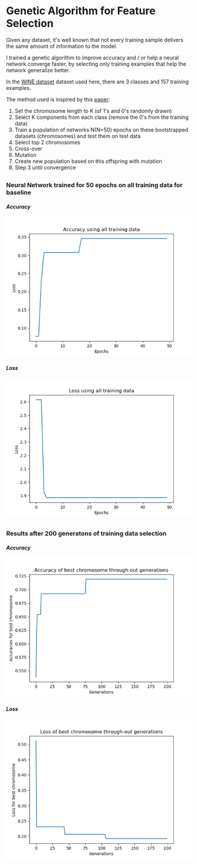 # Genetic Algorithm for Feature Selection

Given any dataset, it's well known that not every training sample delivers the same amount of information to the model.

I trained a genetic algorithm to improve accuracy and / or help a neural network converge faster, by selecting only training examples that help the network generalize better.

In the [WINE dataset](https://archive.ics.uci.edu/ml/datasets/wine) dataset used here, there are 3 classes and 157 training examples.

The method used is inspired by this [paper](https://link.springer.com/content/pdf/10.1007/978-3-642-34166-3_61.pdf):
1) Set the chromosome length to K (of 1's and 0's randomly drawn)
1) Select K components from each class (remove the 0's from the training data)
1) Train a population of networks N(N=50) epochs on these bootstrapped datasets (chromosomes) and test them on test data
1) Select top 2 chromosomes
1) Cross-over
1) Mutation
1) Create new population based on this offspring with mutation
1) Step 3 until convergence



## 
### Neural Network trained for 50 epochs on all training data for baseline
#### ***Accuracy***
![plain](pics/rfia_all_training_data_accuracy.png)
#### ***Loss***
![plain](pics/rfia_all_training_data_loss.png)

##
### Results after 200 generatons of training data selection
#### ***Accuracy***
![plain](pics/rfia_acc_genetic_data.png)
#### ***Loss***
![plain](pics/rfia_loss_selected_data.png)
